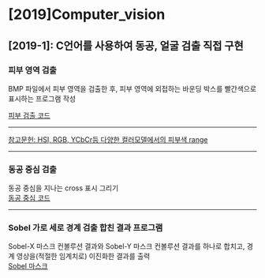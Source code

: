# [2019]Computer_vision

## [2019-1]: C언어를 사용하여 동공, 얼굴 검출 직접 구현

### 피부 영역 검출
BMP 파일에서 피부 영역을 검출한 후, 피부 영역에 외접하는 바운딩 박스를 빨간색으로 표시하는 프로그램 작성

[피부 검출 코드](https://github.com/dnwjddl/-2019-Computer_vision/tree/master/%ED%94%BC%EB%B6%80%EA%B2%80%EC%B6%9C)

---
[참고문헌: HSI, RGB, YCbCr등 다양한 컬러모델에서의 피부색 range](https://arxiv.org/ftp/arxiv/papers/1708/1708.02694.pdf) <br>

---

### 동공 중심 검출
동공 중심을 지나는 cross 표시 그리기 <br>
[동공 중심 코드](https://github.com/dnwjddl/-2019-Computer_vision/tree/master/%EB%8F%99%EA%B3%B5%EC%A4%91%EC%8B%AC)

--- 
### Sobel 가로 세로 경계 검출 합친 결과 프로그램
Sobel-X 마스크 컨볼루션 결과와 Sobel-Y 마스크 컨볼루션 결과를 하나로 합치고, 경계 영상을(적절한 임계치로) 이진화한 결과를 출력 <br>
[Sobel 마스크](https://github.com/dnwjddl/-2019-Computer_vision/tree/master/Sobel%20%EB%A7%88%EC%8A%A4%ED%81%AC)
